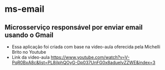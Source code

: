 #  ms-email
## Microsserviço responsável por enviar email usando o Gmail

* Essa aplicação foi criada com base na video-aula oferecida pela Michelli Brito no Youtube
* Link da video-aula <https://www.youtube.com/watch?v=V-PqR0BxA8c&list=PL8iIphQOyG-Dp037UnFG0x8aduelvZZWE&index=3>
